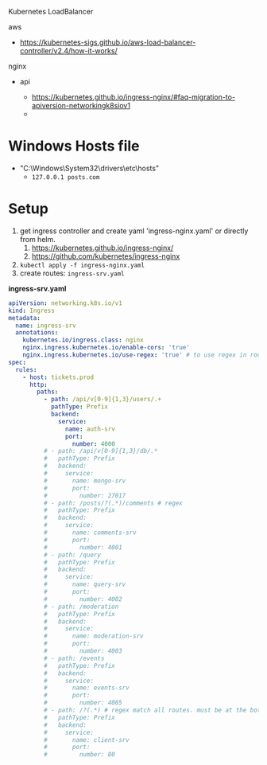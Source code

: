 Kubernetes LoadBalancer

aws

- <https://kubernetes-sigs.github.io/aws-load-balancer-controller/v2.4/how-it-works/>

nginx

- api

  - <https://kubernetes.github.io/ingress-nginx/#faq-migration-to-apiversion-networkingk8siov1>
  -

# Windows Hosts file

- "C:\Windows\System32\drivers\etc\hosts"
  - `127.0.0.1 posts.com`

# Setup

1. get ingress controller and create yaml 'ingress-nginx.yaml' or directly from helm.
   1. <https://kubernetes.github.io/ingress-nginx/>
   2. <https://github.com/kubernetes/ingress-nginx>
2. `kubectl apply -f ingress-nginx.yaml`
3. create routes: `ingress-srv.yaml`

**ingress-srv.yaml**

```yaml
apiVersion: networking.k8s.io/v1
kind: Ingress
metadata:
  name: ingress-srv
  annotations:
    kubernetes.io/ingress.class: nginx
    nginx.ingress.kubernetes.io/enable-cors: 'true'
    nginx.ingress.kubernetes.io/use-regex: 'true' # to use regex in routes.
spec:
  rules:
    - host: tickets.prod
      http:
        paths:
          - path: /api/v[0-9]{1,3}/users/.+
            pathType: Prefix
            backend:
              service:
                name: auth-srv
                port:
                  number: 4000
          # - path: /api/v[0-9]{1,3}/db/.*
          #   pathType: Prefix
          #   backend:
          #     service:
          #       name: mongo-srv
          #       port:
          #         number: 27017
          # - path: /posts/?(.*)/comments # regex
          #   pathType: Prefix
          #   backend:
          #     service:
          #       name: comments-srv
          #       port:
          #         number: 4001
          # - path: /query
          #   pathType: Prefix
          #   backend:
          #     service:
          #       name: query-srv
          #       port:
          #         number: 4002
          # - path: /moderation
          #   pathType: Prefix
          #   backend:
          #     service:
          #       name: moderation-srv
          #       port:
          #         number: 4003
          # - path: /events
          #   pathType: Prefix
          #   backend:
          #     service:
          #       name: events-srv
          #       port:
          #         number: 4005
          # - path: /?(.*) # regex match all routes. must be at the bottom or routes.
          #   pathType: Prefix
          #   backend:
          #     service:
          #       name: client-srv
          #       port:
          #         number: 80
```
